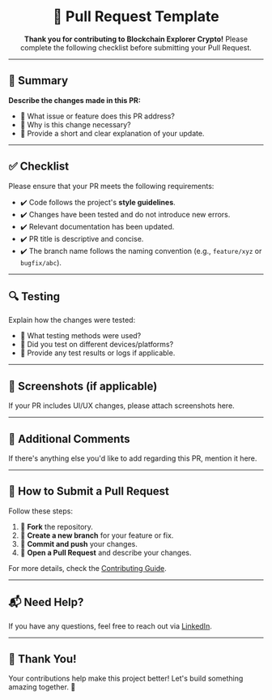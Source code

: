 <!DOCTYPE html>
<html lang="en">
<head>
  <meta charset="UTF-8">
  <meta name="viewport" content="width=device-width, initial-scale=1.0">
</head>
<body>

  <h1 align="center">🔀 Pull Request Template</h1>

  <p align="center">
    <strong>Thank you for contributing to Blockchain Explorer Crypto!</strong>  
    Please complete the following checklist before submitting your Pull Request.
  </p>

  <hr>

  <h2>📌 Summary</h2>
  <p><strong>Describe the changes made in this PR:</strong></p>
  <ul>
    <li>🔹 What issue or feature does this PR address?</li>
    <li>🔹 Why is this change necessary?</li>
    <li>🔹 Provide a short and clear explanation of your update.</li>
  </ul>

  <hr>

  <h2>✅ Checklist</h2>
  <p>Please ensure that your PR meets the following requirements:</p>
  <ul>
    <li>✔️ Code follows the project's <strong>style guidelines</strong>.</li>
    <li>✔️ Changes have been tested and do not introduce new errors.</li>
    <li>✔️ Relevant documentation has been updated.</li>
    <li>✔️ PR title is descriptive and concise.</li>
    <li>✔️ The branch name follows the naming convention (e.g., <code>feature/xyz</code> or <code>bugfix/abc</code>).</li>
  </ul>

  <hr>

  <h2>🔍 Testing</h2>
  <p>Explain how the changes were tested:</p>
  <ul>
    <li>🔸 What testing methods were used?</li>
    <li>🔸 Did you test on different devices/platforms?</li>
    <li>🔸 Provide any test results or logs if applicable.</li>
  </ul>

  <hr>

  <h2>📸 Screenshots (if applicable)</h2>
  <p>If your PR includes UI/UX changes, please attach screenshots here.</p>

  <hr>

  <h2>💬 Additional Comments</h2>
  <p>If there's anything else you'd like to add regarding this PR, mention it here.</p>

  <hr>

  <h2>📩 How to Submit a Pull Request</h2>
  <p>Follow these steps:</p>
  <ol>
    <li>🔀 <strong>Fork</strong> the repository.</li>
    <li>🔀 <strong>Create a new branch</strong> for your feature or fix.</li>
    <li>🔀 <strong>Commit and push</strong> your changes.</li>
    <li>🔀 <strong>Open a Pull Request</strong> and describe your changes.</li>
  </ol>

  <p>For more details, check the <a href="CONTRIBUTING.html">Contributing Guide</a>.</p>

  <hr>

  <h2>📬 Need Help?</h2>
  <p>If you have any questions, feel free to reach out via  
    <a href="https://www.linkedin.com/in/danilo-viteri-moreno/" target="_blank">LinkedIn</a>.
  </p>

  <hr>

  <h2>🎉 Thank You!</h2>
  <p>Your contributions help make this project better!  
     Let's build something amazing together. 🚀</p>

</body>
</html>
